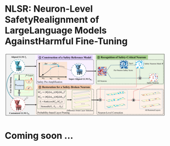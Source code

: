 
# NLSR: Neuron-Level SafetyRealignment of LargeLanguage Models AgainstHarmful Fine-Tuning


![image](overview.png)


# Coming soon ...

